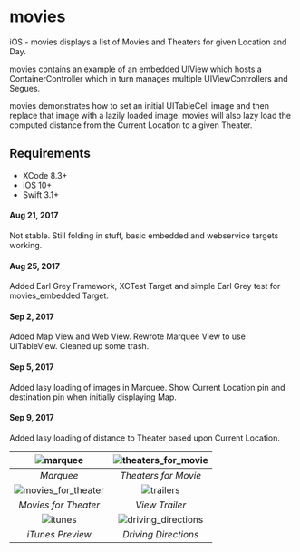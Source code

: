 # movies
iOS - movies displays a list of Movies and Theaters for given Location and Day.

movies contains an example of an embedded UIView which hosts a ContainerController which in turn manages multiple UIViewControllers and Segues.

movies demonstrates how to set an initial UITableCell image and then replace that image with a lazily loaded image. movies will also lazy load the computed distance from the Current Location to a given Theater.

## Requirements

- XCode 8.3+
- iOS 10+
- Swift 3.1+


#### Aug 21, 2017
Not stable. Still folding in stuff, basic embedded and webservice targets working.

#### Aug 25, 2017
Added Earl Grey Framework, XCTest Target and simple Earl Grey test for movies_embedded Target.

#### Sep 2, 2017
Added Map View and Web View. Rewrote Marquee View to use UITableView. Cleaned up some trash.

#### Sep 5, 2017
Added lasy loading of images in Marquee. Show Current Location pin and destination pin when initially displaying Map.

#### Sep 9, 2017
Added lasy loading of distance to Theater based upon Current Location.


![marquee](https://user-images.githubusercontent.com/4106530/30089364-21c7bf20-9261-11e7-823b-794557a4c284.png "Marquee") | ![theaters_for_movie](https://user-images.githubusercontent.com/4106530/30242571-8e33527a-954d-11e7-8e3c-adbfb34ffa5c.png "Theaters for Movie") |
:-------------------------:|:-------------------------:
*Marquee* | *Theaters for Movie* |
![movies_for_theater](https://user-images.githubusercontent.com/4106530/30242574-9d3a0192-954d-11e7-9bb7-03c6f00a4cc5.png "Movies for Theater") | ![trailers](https://user-images.githubusercontent.com/4106530/30242577-a950216e-954d-11e7-8036-9bb00f657445.png "Trailers") |
*Movies for Theater* | *View Trailer* |
![itunes](https://user-images.githubusercontent.com/4106530/30089385-36007a5e-9261-11e7-987c-97c8dcdcf388.png "iTunes Preview") | ![driving_directions](https://user-images.githubusercontent.com/4106530/30242578-b4e885e8-954d-11e7-8c11-de693202e0ab.png "Driving Directions") |
*iTunes Preview* | *Driving Directions*
